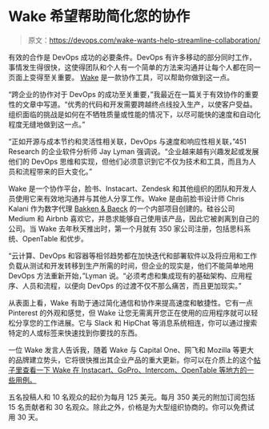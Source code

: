 # Wake 希望帮助简化您的协作

> 原文：<https://devops.com/wake-wants-help-streamline-collaboration/>

有效的合作是 DevOps 成功的必要条件。DevOps 有许多移动的部分同时工作，事情发生得很快，这使得团队和个人有一个简单的方法来沟通并让每个人都在同一页面上变得至关重要。 [Wake](https://wake.com/) 是一款协作工具，可以帮助你做到这一点。

“跨企业的协作对于 DevOps 的成功至关重要，”我最近在一篇关于有效协作的重要性的文章中写道。“优秀的代码和开发需要跨越终点线投入生产，以使客户受益。组织面临的挑战是如何在不牺牲质量或性能的情况下，以尽可能快的速度和自动化程度无缝地做到这一点。”

“正如开源与成本节约和灵活性相关联，DevOps 与速度和响应性相关联，”451 Research 的企业软件分析师 Jay Lyman 强调说。“企业越来越有兴趣发起或发展他们的 DevOps 思维和实现，但他们必须意识到它不仅为技术和工具，而且为人员和流程带来的巨大变化。”

Wake 是一个协作平台，脸书、Instacart、Zendesk 和其他组织的团队和开发人员使用它来有效地沟通并与其他人分享工作。Wake 是由前脸书设计师 Chris Kalani 作为数字代理 [Bakken & Baeck](http://bakkenbaeck.com/) 的一个内部项目创建的。硅谷公司 Medium 和 Airbnb 喜欢它，并恳求能够自己使用该产品，因此它被剥离到自己的公司。当 Wake 去年秋天推出时，第一个月就有 350 家公司注册，包括思科系统、OpenTable 和优步。

“云计算、DevOps 和容器等相邻趋势都在加快迭代和部署软件以及将应用和工作负载从测试和开发转移到生产所需的时间，但企业的现实是，他们不能简单地用 DevOps 方法重新开始，”Lyman 说。“必须考虑和集成现有的基础架构、应用程序、人员和流程，以便向 DevOps 的过渡不仅不那么痛苦，而且更加现实。”

从表面上看，Wake 有助于通过简化通信和协作来提高速度和敏捷性。它有一点 Pinterest 的外观和感觉，但 Wake 让您无需离开您正在使用的应用程序就可以轻松分享您的工作进展。它与 Slack 和 HipChat 等消息系统相连，你可以通过搜索特定的人或标签来快速找到你要找的东西。

一位 Wake 发言人告诉我，随着 Wake 与 Capital One、网飞和 Mozilla 等更大的品牌建立势头，它将很快推出其企业产品的重大更新。你可以在介质上的这个[帖子里查看一下 Wake 在 Instacart、GoPro、Intercom、OpenTable 等地方的一些用例。](https://medium.com/in-progress)

五名投稿人和 10 名观众的起价为每月 125 美元。每月 350 美元的附加订阅包括 15 名贡献者和 30 名观众。除此之外，价格是为大型组织协商的。你可以免费试用 30 天。